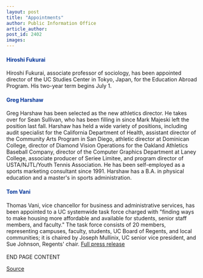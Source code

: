 ```yaml
---
layout: post
title: "Appointments"
author: Public Information Office
article_author: 
post_id: 2402
images:
---
```


<h4>
  <font color="#003399">Hiroshi Fukurai</font>
</h4>
<p>
  Hiroshi Fukurai, associate professor of sociology, has been appointed director of the UC Studies Center in Tokyo, Japan, for the Education Abroad Program. His two-year term begins July 1.
</p>
<h4>
  <font color="#003399">Greg Harshaw</font>
</h4>
<p>
  Greg Harshaw has been selected as the new athletics director. He takes over for Sean Sullivan, who has been filling in since Mark Majeski left the position last fall. Harshaw has held a wide variety of positions, including audit specialist for the California Department of Health, assistant director of the Community Arts Program in San Diego, athletic director at Dominican College, director of Diamond Vision Operations for the Oakland Athletics Baseball Company, director of the Computer Graphics Department at Laney College, associate producer of Seriee Limitee, and program director of USTA/NJTL/Youth Tennis Association. He has been self-employed as a sports marketing consultant since 1991. Harshaw has a B.A. in physical education and a master's in sports administration.
</p>
<h4>
  <font color="#003399">Tom Vani</font>
</h4>
<p>
  Thomas Vani, vice chancellor for business and administrative services, has been appointed to a UC systemwide task force charged with "finding ways to make housing more affordable and available for students, senior staff members, and faculty." The task force consists of 20 members, representing campuses, faculty, students, UC Board of Regents, and local communities; it is chaired by Joseph Mullinix, UC senior vice president, and Sue Johnson, Regents' chair. <a href="http://www.ucop.edu/ucophome/commserv/2001/may22art1.htm">Full press release</a><br>
  <br>
  END PAGE CONTENT
</p>
<p><a href="http://www1.ucsc.edu/currents/00-01/05-28/appointments.html" title="Permalink to appointments">Source</a></p>

